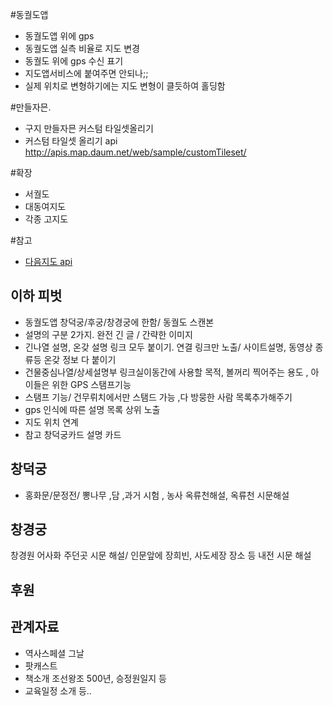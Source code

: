 #동궐도앱
- 동궐도앱 위에 gps
- 동궐도앱 실측 비율로 지도 변경
- 동궐도 위에 gps 수신 표기
- 지도앱서비스에 붙여주면 안되나;;
- 실제 위치로 변형하기에는 지도 변형이 클듯하여 홀딩함

#만들자믄.
- 구지 만들자믄 커스텀 타일셋올리기
- 커스텀 타일셋 올리기 api http://apis.map.daum.net/web/sample/customTileset/

#확장
- 서궐도
- 대동여지도
- 각종 고지도

#참고
- [다음지도 api](http://apis.map.daum.net/web/)

## 이하 피벗
- 동궐도앱 창덕궁/후궁/창경궁에 한함/ 동궐도 스캔본
- 설명의 구분 2가지. 완전 긴 글 / 간략한 이미지
- 긴나열 설명, 온갖 설명 링크 모두 붙이기. 연결 링크만 노출/ 사이트설명, 동영상 종류등 온갖 정보 다 붙이기
- 건물중심나열/상세설명부 링크실이동간에 사용할 목적, 볼꺼리 찍어주는 용도 , 아이들은 위한 GPS 스탬프기능
- 스탬프 기능/ 건무뤼치에서만  스탬드 가능 ,다 방뭉한 사람 목록추가해주기
- gps 인식에 따른 설명 목록 상위 노출 
- 지도 위치 연계
- 참고 창덕궁카드 설명 카드

## 창덕궁
- 홍화문/문정전/
뽕나무 ,담 ,과거 시험 , 농사 옥류천해설, 옥류천 시문해설

## 창경궁
창경원 어사화 주던곳 시문 해설/
인문앞에 장희빈, 사도세장 장소 등
내전 시문 해설

## 후원

## 관계자료
- 역사스페셜 그날
- 팟캐스트 
- 책소개 조선왕조 500년, 승정원일지 등
- 교육일정 소개 등..